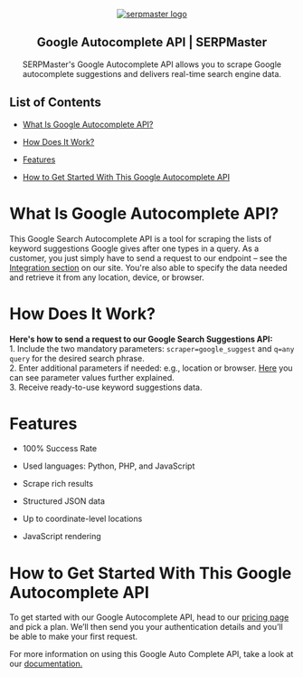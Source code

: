 <p align="center">
    <a href="https://serpmaster.com/"><img src="https://serpmaster.com/static/a528fb5d522744dc3d2b2c1cbc4fcdfa/3f491/logo.webp" alt="serpmaster logo"></a>
  </a>
</p>

<h2 align="center">
Google Autocomplete API | SERPMaster
</h2>

<p align="center">
SERPMaster's Google Autocomplete API allows you to scrape Google autocomplete suggestions and delivers real-time search engine data. 

## List of Contents 
- [What Is Google Autocomplete API?](#what-is-google-autocomplete-api)

- [How Does It Work?](#how-does-it-work)
 
- [Features](#features)
    
- [How to Get Started With This Google Autocomplete API](#how-to-get-started-with-this-google-autocomplete-api)

# What Is Google Autocomplete API? 

This Google Search Autocomplete API is a tool for scraping the lists of keyword suggestions Google gives after one types in a query. As a customer, you just simply have to send a request to our endpoint – see the [Integration section](https://serpmaster.com/products/google-image-search-api/) on our site. You're also able to specify the data needed and retrieve it from any location, device, or browser.
    
# How Does It Work? 

**Here's how to send a request to our Google Search Suggestions API:**
<br> 1. Include the two mandatory parameters: `scraper=google_suggest` and `q=any query` for the desired search phrase. 
<br> 2. Enter additional parameters if needed: e.g., location or browser. [Here](https://docs.serpmaster.com/docs/parameter-values) you can see parameter values further explained. 
<br> 3. Receive ready-to-use keyword suggestions data. 
    
# Features 
    
- 100% Success Rate
    
- Used languages: Python, PHP, and JavaScript 

- Scrape rich results 

- Structured JSON data

- Up to coordinate-level locations

- JavaScript rendering 

# How to Get Started With This Google Autocomplete API
    
To get started with our Google Autocomplete API, head to our [pricing page](https://serpmaster.com/pricing) and pick a plan. We’ll then send you your authentication details and you’ll be able to make your first request. 
    
For more information on using this Google Auto Complete API, take a look at our [documentation.](https://docs.serpmaster.com/docs/google-autocomplete-api) 
